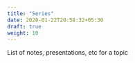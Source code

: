 ```yaml
---
title: "Series"
date: 2020-01-22T20:58:32+05:30
draft: true
weight: 10
---
```


List of notes, presentations, etc for a topic

